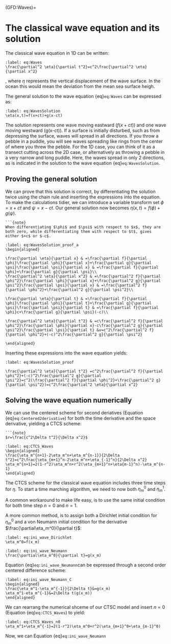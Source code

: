 (GFD:Waves)=
# The classical wave equation and its solution

The classical wave equation in 1D can be written:

```{math}
:label: eq:Waves
\frac{\partial^2 \eta}{\partial t^2}=c^2\frac{\partial^2 \eta}{\partial x^2}
```

, where $\eta$ represents the vertical displacement of the wave surface. In the ocean this would mean the deviation from the mean sea surface heigh.

The general solution to the wave equation {eq}`eq:Waves` can be expressed as:

```{math}
:label: eq:WavesSolution
\eta(x,t)=f(x+ct)+g(x-ct)
```

The solution represents one wave moving eastward ($f(x+ct)$) and one wave moving westward (g(x-ct)). If a surface is initially disturbed, such as from depressing the surface, waves will spread in all directions. If you throw a pebble in a puddle, you will see waves spreading like rings from the center of where you threw the pebble. For the 1D case, you can think of it as a transect cutting across the 2D case, or alternatively as 
throwing a pebble in a very narrow and long puddle. Here, the waves spread in only 2 directions, as is indicated in the solution to the wave equation {eq}`eq:WavesSolution`. 

## Proving the general solution 
We can prove that this solution is correct, by differentiating the solution twice using the chain rule and inserting the expressions into the equation. To make the calculations tidier, we can introduce a variable transform set $\phi=x+ct$ and $\psi=x-ct$. Our general solution now becomes $\eta(x,t)=f(\phi)+g(\psi)$. 

```{margin}
```{note}
When differentiating $\phi$ and $\psi$ with respect to $x$, they are both zero, while differentiating them with respect to $t$, gives either $+c$ or $-c$. 
```


```{math}
:label: eq:WavesSolution_proof_a
\begin{aligned}

\frac{\partial \eta}{\partial x} & =\frac{\partial f}{\partial \phi}\frac{\partial \phi}{\partial x}+\frac{\partial g}{\partial \psi}\frac{\partial \psi}{\partial x} & =\frac{\partial f}{\partial \phi}+\frac{\partial g}{\partial \psi}\\
\frac{\partial^2 \eta}{\partial x^2} & =\frac{\partial^2 f}{\partial \phi^2}\frac{\partial \phi}{\partial x}+\frac{\partial^2 g}{\partial \psi^2}\frac{\partial \psi}{\partial x} & =\frac{\partial^2 f}{\partial \phi^2}+\frac{\partial^2 g}{\partial \psi^2}\\

\frac{\partial \eta}{\partial t} & =\frac{\partial f}{\partial \phi}\frac{\partial \phi}{\partial t}+\frac{\partial g}{\partial \psi}\frac{\partial \psi}{\partial t} & =\frac{\partial f}{\partial \phi}c+\frac{\partial g}{\partial \psi}(-c)\\

\frac{\partial^2 \eta}{\partial t^2} & =c\frac{\partial^2 f}{\partial \phi^2}\frac{\partial \phi}{\partial x}-c\frac{\partial^2 g}{\partial \psi^2}\frac{\partial \psi}{\partial t} &v=c^2\frac{\partial^2 f}{\partial \phi^2}+(-c)^2\frac{\partial^2 g}{\partial \psi^2}

\end{aligned}
```


Inserting these expressions into the wave equation yields:
```{math}
:label: eq:WavesSolution_proof

\frac{\partial^2 \eta}{\partial t^2} =c^2\frac{\partial^2 f}{\partial \phi^2}+(-c)^2\frac{\partial^2 g}{\partial \psi^2}=c^2(\frac{\partial^2 f}{\partial \phi^2}+\frac{\partial^2 g}{\partial \psi^2})=c^2\frac{\partial^2 \eta}{\partial x^2}

```

## Solving the wave equation numerically

We can use the centered scheme for second deriatives (Equation {eq}`eq:Centered2derivative`) for both the time derivative and the space derivative, yielding a CTCS scheme:

```{margin}
```{note}
$r=\frac{c^2\Delta t^2}{\Delta x^2}$
```


```{math}
:label: eq:CTCS_Waves
\begin{aligned}
\frac{\eta_m^{n+1}-2\eta_m^n+\eta_m^{n-1}}{2\Delta t^2}=c^2\frac{\eta_{m+1}^n-2\eta_m^n+\eta_{-1}^n}{2\Delta x^2}
\eta_m^{n+1}=2(1-r^2)\eta_m^n+r^2(\eta_{m+1}^n+\eta{m-1}^n)-\eta_m^{n-1}
\end{aligned}
```

The CTCS scheme for the classical wave equation includes three time steps for $\eta$. To start a time marching algorithm, we need to now both $\eta_m^0$ and $\eta_m^1$. 

A common workaround to make life easy, is to use the same initial condition for both time step $n=0$ and $n=1$.

A more common method, is to assign both a Dirichlet initial condition for $\eta_m^0$ and a von Neumann initial condition for the derivative $\frac{\partial\eta_m^0}{\partial t}$:

```{math}
:label: eq:ini_wave_Dirichlet
\eta_m^0=f(x_m)
````

```{math}
:label: eq:ini_wave_Neumann
\frac{\partial\eta_m^0}{\partial t}=g(x_m)
```

Equation {eq}`eq:ini_wave_Neumann`can be expressed through a second order centered difference scheme:

```{math}
:label: eq:ini_wave_Neumann_C
\begin{aligned}
\frac{\eta_m^1-\eta_m^{-1}}{2\Delta t}&=g(x_m)
\eta_m^1-eta_m^{-1}&=2\Delta t(g(x_m))
\end{aligned}
```

We can rearrang the numerical shceme of our CTSC model and insert $n=0$ (Equation {eq}`eq:CTCS_Waves`) to yield:

```{math}
:label: eq:CTCS_Waves_n0
\eta_m^1+\eta_m^{-1}=2(1-r^2)\eta_m^0+r^2(\eta_{m+1}^0+\eta_{m-1}^0)
```

Now, we can Equation {eq}`eq:ini_wave_Neumann`  